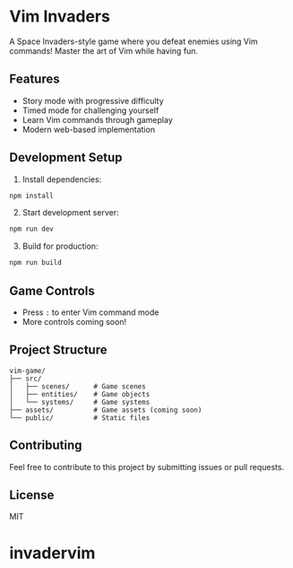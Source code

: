 # Vim Invaders

A Space Invaders-style game where you defeat enemies using Vim commands! Master the art of Vim while having fun.

## Features

- Story mode with progressive difficulty
- Timed mode for challenging yourself
- Learn Vim commands through gameplay
- Modern web-based implementation

## Development Setup

1. Install dependencies:
```bash
npm install
```

2. Start development server:
```bash
npm run dev
```

3. Build for production:
```bash
npm run build
```

## Game Controls

- Press `:` to enter Vim command mode
- More controls coming soon!

## Project Structure

```
vim-game/
├── src/
│   ├── scenes/      # Game scenes
│   ├── entities/    # Game objects
│   └── systems/     # Game systems
├── assets/          # Game assets (coming soon)
└── public/          # Static files
```

## Contributing

Feel free to contribute to this project by submitting issues or pull requests.

## License

MIT
# invadervim
